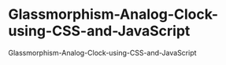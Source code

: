# Glassmorphism-Analog-Clock-using-CSS-and-JavaScript
Glassmorphism-Analog-Clock-using-CSS-and-JavaScript
